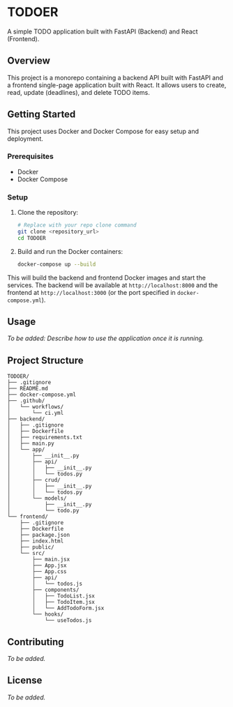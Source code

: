 # TODOER

A simple TODO application built with FastAPI (Backend) and React (Frontend).

## Overview

This project is a monorepo containing a backend API built with FastAPI and a frontend single-page application built with React. It allows users to create, read, update (deadlines), and delete TODO items.

## Getting Started

This project uses Docker and Docker Compose for easy setup and deployment.

### Prerequisites

- Docker
- Docker Compose

### Setup

1. Clone the repository:
   ```bash
   # Replace with your repo clone command
   git clone <repository_url>
   cd TODOER
   ```

2. Build and run the Docker containers:
   ```bash
   docker-compose up --build
   ```

This will build the backend and frontend Docker images and start the services. The backend will be available at `http://localhost:8000` and the frontend at `http://localhost:3000` (or the port specified in `docker-compose.yml`).

## Usage

_To be added: Describe how to use the application once it is running._

## Project Structure

```
TODOER/
├── .gitignore
├── README.md
├── docker-compose.yml
├── .github/
│   └── workflows/
│       └── ci.yml
├── backend/
│   ├── .gitignore
│   ├── Dockerfile
│   ├── requirements.txt
│   ├── main.py
│   └── app/
│       ├── __init__.py
│       ├── api/
│       │   ├── __init__.py
│       │   └── todos.py
│       ├── crud/
│       │   ├── __init__.py
│       │   └── todos.py
│       └── models/
│           ├── __init__.py
│           └── todo.py
└── frontend/
    ├── .gitignore
    ├── Dockerfile
    ├── package.json
    ├── index.html
    ├── public/
    └── src/
        ├── main.jsx
        ├── App.jsx
        ├── App.css
        ├── api/
        │   └── todos.js
        ├── components/
        │   ├── TodoList.jsx
        │   ├── TodoItem.jsx
        │   └── AddTodoForm.jsx
        └── hooks/
            └── useTodos.js
```

## Contributing

_To be added._

## License

_To be added._
